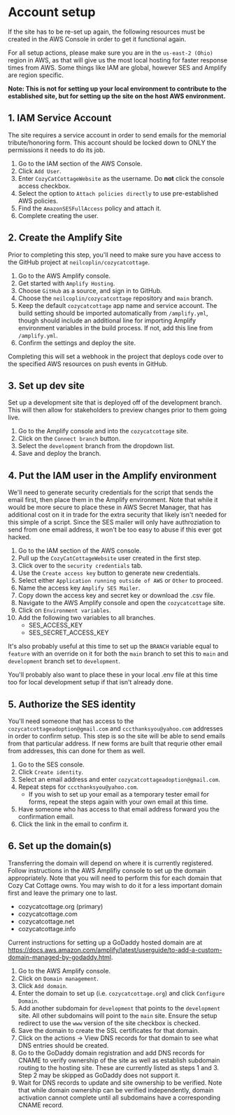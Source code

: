 # Account setup
If the site has to be re-set up again, the following resources must be created in the AWS Console in order to get it functional again.

For all setup actions, please make sure you are in the `us-east-2 (Ohio)` region in AWS, as that will give us the most local hosting for faster response times from AWS.  Some things like IAM are global, however SES and Amplify are region specific.

**Note: This is not for setting up your local environment to contribute to the established site, but for setting up the site on the host AWS environment.**

## 1. IAM Service Account

The site requires a service account in order to send emails for the memorial tribute/honoring form.  This account should be locked down to ONLY the permissions it needs to do its job.

1. Go to the IAM section of the AWS Console.
1. Click `Add User`.
1. Enter `CozyCatCottageWebsite` as the username.  Do **not** click the console access checkbox.
1. Select the option to `Attach policies directly` to use pre-established AWS policies.
1. Find the `AmazonSESFullAccess` policy and attach it.
1. Complete creating the user.

## 2. Create the Amplify Site

Prior to completing this step, you'll need to make sure you have access to the GitHub project at `neilcoplin/cozycatcottage`.

1. Go to the AWS Amplify console.
1. Get started with `Amplify Hosting`.
1. Choose `GitHub` as a source, and sign in to GitHub.
1. Choose the `neilcoplin/cozycatcottage` repository and `main` branch.
1. Keep the default `cozycatcottage` app name and service account.  The build setting should be imported automatically from `/amplify.yml`, though should include an additional line for importing Amplify environment variables in the build process.  If not, add this line from `/amplify.yml`.
1. Confirm the settings and deploy the site.

Completing this will set a webhook in the project that deploys code over to the specified AWS resources on push events in GitHub.

## 3. Set up dev site

Set up a development site that is deployed off of the development branch.  This will then allow for stakeholders to preview changes prior to them going live.

1. Go to the Amplify console and into the `cozycatcottage` site.
1. Click on the `Connect branch` button.
1. Select the `development` branch from the dropdown list.
1. Save and deploy the branch.

## 4. Put the IAM user in the Amplify environment

We'll need to generate security credentials for the script that sends the email first, then place them in the Amplify environment.  Note that while it would be more secure to place these in AWS Secret Manager, that has additional cost on it in trade for the extra security that likely isn't needed for this simple of a script.  Since the SES mailer will only have authroziation to send from one email address, it won't be too easy to abuse if this ever got hacked.

1. Go to the IAM section of the AWS console.
1. Pull up the `CozyCatCottageWebsite` user created in the first step.
1. Click over to the `security credentials` tab.
1. Use the `Create access key` button to generate new credentials.
1. Select either `Application running outside of AWS` or `Other` to proceed.
1. Name the access key `Amplify SES Mailer`.
1. Copy down the access key and secret key or download the .csv file.
1. Navigate to the AWS Amplify console and open the `cozycatcottage` site.
1. Click on `Environment variables`.
1. Add the following two variables to all branches.
    - SES_ACCESS_KEY
    - SES_SECRET_ACCESS_KEY

It's also probably useful at this time to set up the `BRANCH` variable equal to `feature` with an override on it for both the `main` branch to set this to `main` and `development` branch set to `development`.

You'll probably also want to place these in your local .env file at this time too for local development setup if that isn't already done.

## 5. Authorize the SES identity

You'll need someone that has access to the `cozycatcottageadoption@gmail.com` and `cccthanksyou@yahoo.com` addresses in order to confirm setup.  This step is so the site will be able to send emails from that particular address.  If new forms are built that requrie other email from addresses, this can done for them as well.

1. Go to the SES console.
1. Click `Create identity`.
1. Select an email address and enter `cozycatcottageadoption@gmail.com`.
1. Repeat steps for `cccthanksyou@yahoo.com`.
    - If you wish to set up your email as a temporary tester email for forms, repeat the steps again with your own email at this time.
1. Have someone who has access to that email address forward you the confirmation email.
1. Click the link in the email to confirm it.

## 6. Set up the domain(s)

Transferring the domain will depend on where it is currently registered.  Follow instructions in the AWS Amplifiy console to set up the domain appropriately.  Note that you will need to perform this for each domain that Cozy Cat Cottage owns.  You may wish to do it for a less important domain first and leave the primary one to last.

- cozycatcottage.org (primary)
- cozycatcottage.com
- cozycatcottage.net
- cozycatcottage.info

Current instructions for setting up a GoDaddy hosted domain are at https://docs.aws.amazon.com/amplify/latest/userguide/to-add-a-custom-domain-managed-by-godaddy.html.

1. Go to the AWS Amplify console.
1. Click on `Domain management`.
1. Click `Add domain`.
1. Enter the domain to set up (i.e. `cozycatcottage.org`) and click `Configure Domain`.
1. Add another subdomain for `development` that points to the `development` site.  All other subdomains will point to the `main` site.  Ensure the setup redirect to use the `www` version of the site checkbox is checked.
1. Save the domain to create the SSL certificates for that domain.
1. Click on the actions -> View DNS records for that domain to see what DNS entries should be created.
1. Go to the GoDaddy domain registration and add DNS records for CNAME to verify ownership of the site as well as establish subdomain routing to the hosting site.  These are currently listed as steps 1 and 3.  Step 2 may be skipped as GoDaddy does not support it.
1. Wait for DNS records to update and site ownership to be verified.  Note that while domain ownership can be verified independently, domain activation cannot complete until all subdomains have a corresponding CNAME record.